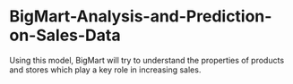 # BigMart-Analysis-and-Prediction-on-Sales-Data
Using this model, BigMart will try to understand the properties of products and stores which play a key role in increasing sales.

